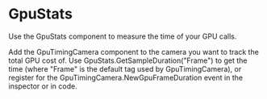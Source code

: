# GpuStats

Use the GpuStats component to measure the time of your GPU calls.

Add the GpuTimingCamera component to the camera you want to track the total GPU cost of. Use GpuStats.GetSampleDuration("Frame") to get the time (where "Frame" is the default tag used by GpuTimingCamera), or register for the GpuTimingCamera.NewGpuFrameDuration event in the inspector or in code.
